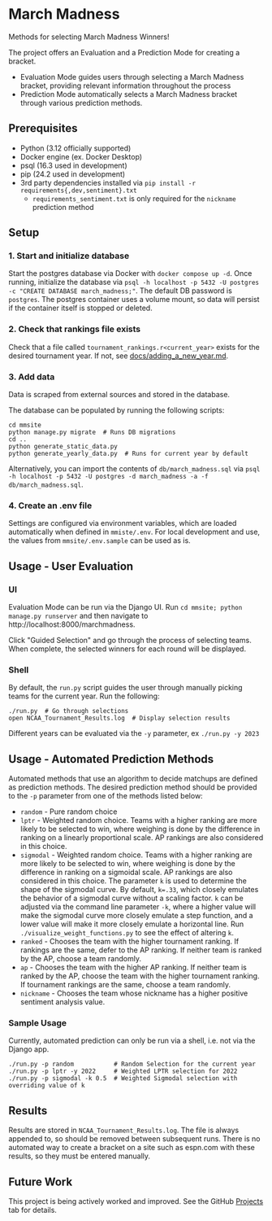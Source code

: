 # March Madness

Methods for selecting March Madness Winners!

The project offers an Evaluation and a Prediction Mode for creating a bracket.

* Evaluation Mode guides users through selecting a March Madness bracket, providing relevant information throughout the process
* Prediction Mode automatically selects a March Madness bracket through various prediction methods.

## Prerequisites

* Python (3.12 officially supported)
* Docker engine (ex. Docker Desktop)
* psql (16.3 used in development)
* pip (24.2 used in development)
* 3rd party dependencies installed via `pip install -r requirements{,dev,sentiment}.txt`
  * `requirements_sentiment.txt` is only required for the `nickname` prediction method

## Setup

### 1. Start and initialize database

Start the postgres database via Docker with `docker compose up -d`. Once running, initialize the database via `psql -h localhost -p 5432 -U postgres -c "CREATE DATABASE march_madness;"`. The default DB password is `postgres`. The postgres container uses a volume mount, so data will persist if the container itself is stopped or deleted.

### 2. Check that rankings file exists

Check that a file called `tournament_rankings.r<current_year>` exists for the desired tournament year. If not, see [docs/adding_a_new_year.md](docs/adding_a_new_year.md).

### 3. Add data

Data is scraped from external sources and stored in the database. 

The database can be populated by running the following scripts:

```shell
cd mmsite
python manage.py migrate  # Runs DB migrations
cd ..
python generate_static_data.py
python generate_yearly_data.py  # Runs for current year by default
```

Alternatively, you can import the contents of `db/march_madness.sql` via `psql -h localhost -p 5432 -U postgres -d march_madness -a -f db/march_madness.sql`.

### 4. Create an .env file

Settings are configured via environment variables, which are loaded automatically when defined in `mmiste/.env`. For local development and use, the values from `mmsite/.env.sample` can be used as is.

## Usage - User Evaluation

### UI

Evaluation Mode can be run via the Django UI. Run `cd mmsite; python manage.py runserver` and then navigate to http://localhost:8000/marchmadness.

Click "Guided Selection" and go through the process of selecting teams. When complete, the selected winners for each round will be displayed.

### Shell

By default, the `run.py` script guides the user through manually picking teams for the current year. Run the following:

```shell
./run.py  # Go through selections
open NCAA_Tournament_Results.log  # Display selection results
```

Different years can be evaluated via the `-y` parameter, ex `./run.py -y 2023`

## Usage - Automated Prediction Methods

Automated methods that use an algorithm to decide matchups are defined as prediction methods. The desired prediction method should be provided to the `-p` parameter from one of the methods listed below:

* `random` - Pure random choice
* `lptr` - Weighted random choice. Teams with a higher ranking are more likely to be selected to win, where weighing is done by the difference in ranking on a linearly proportional scale. AP rankings are also considered in this choice.
* `sigmodal` - Weighted random choice. Teams with a higher ranking are more likely to be selected to win, where weighing is done by the difference in ranking on a sigmoidal scale. AP rankings are also considered in this choice. The parameter `k` is used to determine the shape of the sigmodal curve. By default, `k=.33`, which closely emulates the behavior of a sigmodal curve without a scaling factor. `k` can be adjusted via the command line parameter `-k`, where a higher value will make the sigmodal curve more closely emulate a step function, and a lower value will make it more closely emulate a horizontal line. Run `./visualize_weight_functions.py` to see the effect of altering `k`.
* `ranked` - Chooses the team with the higher tournament ranking. If rankings are the same, defer to the AP ranking. If neither team is ranked by the AP, choose a team randomly.
* `ap` - Chooses the team with the higher AP ranking. If neither team is ranked by the AP, choose the team with the higher tournament ranking. If tournament rankings are the same, choose a team randomly.
* `nickname` - Chooses the team whose nickname has a higher positive sentiment analysis value.

### Sample Usage

Currently, automated prediction can only be run via a shell, i.e. not via the Django app.

```shell
./run.py -p random           # Random Selection for the current year
./run.py -p lptr -y 2022     # Weighted LPTR selection for 2022
./run.py -p sigmodal -k 0.5  # Weighted Sigmodal selection with overriding value of k
```

## Results

Results are stored in `NCAA_Tournament_Results.log`. The file is always appended to, so should be removed between subsequent runs. There is no automated way to create a bracket on a site such as espn.com with these results, so they must be entered manually.

## Future Work

This project is being actively worked and improved. See the GitHub [Projects](https://github.com/AGnias47/march-madness/projects?query=is%3Aopen) tab for details.
